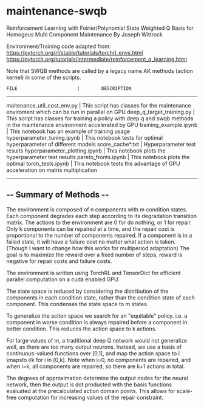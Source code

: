 # maintenance-swqb
Reinforcement Learning with Foirier/Polynomial State Weighted Q Basis for Homogeus Multi Component Maintenance
By Joseph Wittrock

Environment/Training code adapted from:
https://pytorch.org/rl/stable/tutorials/torchrl_envs.html
https://pytorch.org/tutorials/intermediate/reinforcement_q_learning.html


Note that SWQB methods are called by a legacy name AK methods (action kernel) in some of the scripts.



    FILE                      |        DESCRIPTION
----------------------------------------------------------------------
maitenance_util_cost_env.py   |  This script has classes for the maintenance enviroment which can be run in parallel on GPU
deep_q_target_training.py     |  This script has classes for training a policy with deep q and swqb methods in the maintenance environment accelerated by GPU
training_example.ipynb        |  This notebook has an example of training usage
hyperparameter_tuning.ipynb   |  This notebook tests for optimal hyperparameter of different models
score_cache*.txt              |  Hyperparameter test results
hyperparameter_plotting.ipynb |  This notebook plots the hyperparameter test results
pareto_fronts.ipynb           |  This notebook plots the optimal 
torch_tests.ipynb             |  This notebook tests the advantage of GPU acceleration on matrix multiplication






------------------------
-- Summary of Methods --
------------------------

The environment is composed of n components with m condition states. Each component degrades each step according to its degradation transition matrix. 
The actions to the environment are 0 for do nothing, or 1 for repair.
Only k components can be repaired at a time, and the repair cost is proportional to the number of components repaired.
If a component is in a failed state, it will have a failure cost no matter what action is taken. (Though I want to change how this works for multiperiod adaptation)
The goal is to maximize the reward over a fixed number of steps, reward is negative for repair costs and failure costs.

The environment is written using TorchRL and TensorDict for efficient parallel computation on a cuda enabled GPU.

The state space is reduced by considering the distribution of the components in each condition state, rather than the condition state of each component.
This condenses the state space to m states.

To generalize the action space we search for an "equitable" policy. i.e. a component in worse condition is always repaired before a component in better condition.
This reduces the action space to k actions.

For large values of m, a traditional deep Q network would not generalize well, as there are too many output neurons.
Instead, we use a basis of continuous-valued functions over [0,1], and map the action space to i \mapsto i/k for i in [0,k]. 
Note when i=0, no components are repaired, and when i=k, all components are repaired, so there are k+1 actions in total.

The degrees of approximation determine the output nodes for the neural network, then the output is dot producted with the basis functions evaluated at the precalculated action domain points.
This allows for scale-free computation for increasing values of the repair constraint.
